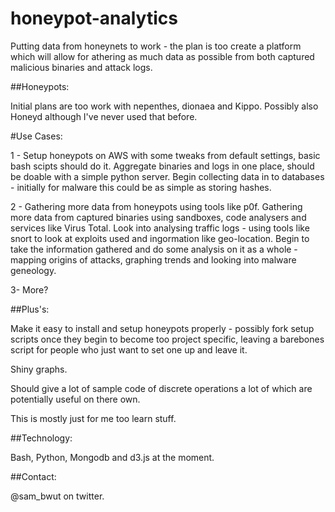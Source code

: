 honeypot-analytics
==================

Putting data from honeynets to work - the plan is too create a platform which will allow for 
athering as much data as possible from both captured malicious binaries and attack logs.

##Honeypots:

Initial plans are too work with nepenthes, dionaea and Kippo. Possibly also Honeyd although I've never used that before.

#Use Cases:

1 -
Setup honeypots on AWS with some tweaks from default settings, basic bash scipts should do it.
Aggregate binaries and logs in one place, should be doable with a simple python server.
Begin collecting data in to databases - initially for malware this could be as simple as storing hashes. 

2 -
Gathering more data from honeypots using tools like p0f.
Gathering more data from captured binaries using sandboxes, code analysers and services like Virus Total.
Look into analysing traffic logs - using tools like snort to look at exploits used and ingormation like geo-location.
Begin to take the information gathered and do some analysis on it as a whole - mapping origins of attacks,  graphing trends
and looking into malware geneology. 

3-
More?

##Plus's:

Make it easy to install and setup honeypots properly - possibly fork setup scripts once they begin to become too
project specific, leaving a barebones script for people who just want to set one up and leave it.

Shiny graphs.

Should give a lot of sample code of discrete operations a lot of which are potentially useful on there own.

This is mostly just for me too learn stuff.

##Technology:

Bash, Python, Mongodb and d3.js at the moment.

##Contact:

@sam_bwut on twitter.
